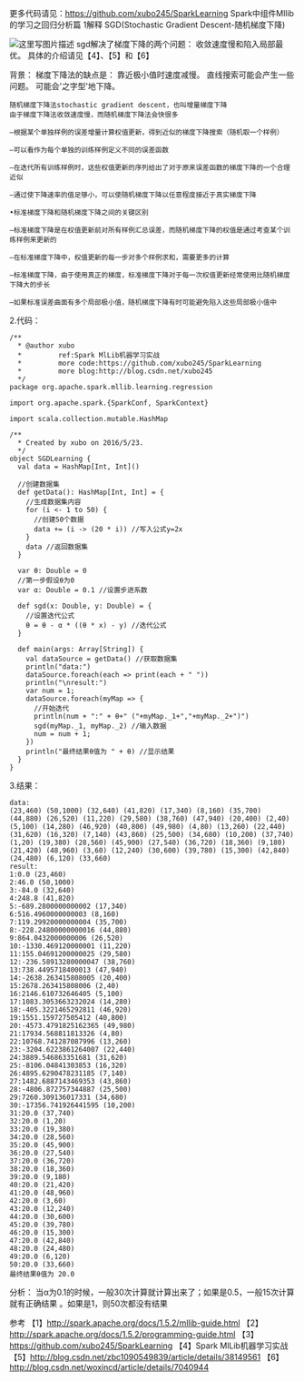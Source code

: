 更多代码请见：https://github.com/xubo245/SparkLearning
Spark中组件Mllib的学习之回归分析篇
1解释
SGD(Stochastic Gradient Descent-随机梯度下降) 

![这里写图片描述](http://img.blog.csdn.net/20160524165035690)
  sgd解决了梯度下降的两个问题： 收敛速度慢和陷入局部最优。
  具体的介绍请见【4】、【5】和【6】

背景：
梯度下降法的缺点是：
靠近极小值时速度减慢。
直线搜索可能会产生一些问题。
可能会'之字型'地下降。
   
```
随机梯度下降法stochastic gradient descent，也叫增量梯度下降
由于梯度下降法收敛速度慢，而随机梯度下降法会快很多

–根据某个单独样例的误差增量计算权值更新，得到近似的梯度下降搜索（随机取一个样例）

–可以看作为每个单独的训练样例定义不同的误差函数

–在迭代所有训练样例时，这些权值更新的序列给出了对于原来误差函数的梯度下降的一个合理近似

–通过使下降速率的值足够小，可以使随机梯度下降以任意程度接近于真实梯度下降

•标准梯度下降和随机梯度下降之间的关键区别

–标准梯度下降是在权值更新前对所有样例汇总误差，而随机梯度下降的权值是通过考查某个训练样例来更新的

–在标准梯度下降中，权值更新的每一步对多个样例求和，需要更多的计算

–标准梯度下降，由于使用真正的梯度，标准梯度下降对于每一次权值更新经常使用比随机梯度下降大的步长

–如果标准误差曲面有多个局部极小值，随机梯度下降有时可能避免陷入这些局部极小值中
```
2.代码：

```
/**
  * @author xubo
  *         ref:Spark MlLib机器学习实战
  *         more code:https://github.com/xubo245/SparkLearning
  *         more blog:http://blog.csdn.net/xubo245
  */
package org.apache.spark.mllib.learning.regression

import org.apache.spark.{SparkConf, SparkContext}

import scala.collection.mutable.HashMap

/**
  * Created by xubo on 2016/5/23.
  */
object SGDLearning {
  val data = HashMap[Int, Int]()

  //创建数据集
  def getData(): HashMap[Int, Int] = {
    //生成数据集内容
    for (i <- 1 to 50) {
      //创建50个数据
      data += (i -> (20 * i)) //写入公式y=2x
    }
    data //返回数据集
  }

  var θ: Double = 0
  //第一步假设θ为0
  var α: Double = 0.1 //设置步进系数

  def sgd(x: Double, y: Double) = {
    //设置迭代公式
    θ = θ - α * ((θ * x) - y) //迭代公式
  }

  def main(args: Array[String]) {
    val dataSource = getData() //获取数据集
    println("data:")
    dataSource.foreach(each => print(each + " "))
    println("\nresult:")
    var num = 1;
    dataSource.foreach(myMap => {
      //开始迭代
      println(num + ":" + θ+" ("+myMap._1+","+myMap._2+")")
      sgd(myMap._1, myMap._2) //输入数据
      num = num + 1;
    })
    println("最终结果θ值为 " + θ) //显示结果
  }
}

```

3.结果：

```
data:
(23,460) (50,1000) (32,640) (41,820) (17,340) (8,160) (35,700) (44,880) (26,520) (11,220) (29,580) (38,760) (47,940) (20,400) (2,40) (5,100) (14,280) (46,920) (40,800) (49,980) (4,80) (13,260) (22,440) (31,620) (16,320) (7,140) (43,860) (25,500) (34,680) (10,200) (37,740) (1,20) (19,380) (28,560) (45,900) (27,540) (36,720) (18,360) (9,180) (21,420) (48,960) (3,60) (12,240) (30,600) (39,780) (15,300) (42,840) (24,480) (6,120) (33,660) 
result:
1:0.0 (23,460)
2:46.0 (50,1000)
3:-84.0 (32,640)
4:248.8 (41,820)
5:-689.2800000000002 (17,340)
6:516.4960000000003 (8,160)
7:119.29920000000004 (35,700)
8:-228.24800000000016 (44,880)
9:864.0432000000006 (26,520)
10:-1330.469120000001 (11,220)
11:155.04691200000025 (29,580)
12:-236.58913280000047 (38,760)
13:738.4495718400013 (47,940)
14:-2638.263415808005 (20,400)
15:2678.263415808006 (2,40)
16:2146.610732646405 (5,100)
17:1083.3053663232024 (14,280)
18:-405.3221465292811 (46,920)
19:1551.159727505412 (40,800)
20:-4573.4791825162365 (49,980)
21:17934.568811813326 (4,80)
22:10768.741287087996 (13,260)
23:-3204.6223861264007 (22,440)
24:3889.546863351681 (31,620)
25:-8106.04841303853 (16,320)
26:4895.6290478231185 (7,140)
27:1482.6887143469353 (43,860)
28:-4806.872757344887 (25,500)
29:7260.309136017331 (34,680)
30:-17356.741926441595 (10,200)
31:20.0 (37,740)
32:20.0 (1,20)
33:20.0 (19,380)
34:20.0 (28,560)
35:20.0 (45,900)
36:20.0 (27,540)
37:20.0 (36,720)
38:20.0 (18,360)
39:20.0 (9,180)
40:20.0 (21,420)
41:20.0 (48,960)
42:20.0 (3,60)
43:20.0 (12,240)
44:20.0 (30,600)
45:20.0 (39,780)
46:20.0 (15,300)
47:20.0 (42,840)
48:20.0 (24,480)
49:20.0 (6,120)
50:20.0 (33,660)
最终结果θ值为 20.0
```

分析：
当α为0.1的时候，一般30次计算就计算出来了；如果是0.5，一般15次计算就有正确结果 。如果是1，则50次都没有结果

参考
【1】http://spark.apache.org/docs/1.5.2/mllib-guide.html 
【2】http://spark.apache.org/docs/1.5.2/programming-guide.html
【3】https://github.com/xubo245/SparkLearning
【4】Spark MlLib机器学习实战
【5】http://blog.csdn.net/zbc1090549839/article/details/38149561
【6】http://blog.csdn.net/woxincd/article/details/7040944
